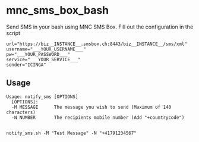 # mnc_sms_box_bash
Send SMS in your bash using MNC SMS Box.
Fill out the configuration in the script
```
url="https://biz__INSTANCE__.smsbox.ch:8443/biz__INSTANCE__/sms/xml"
username="___YOUR_USERNAME___"
pw="___YOUR_PASSWORD___"
service="___YOUR_SERVICE___"
sender="ICINGA"
```

## Usage
```
Usage: notify_sms [OPTIONS]
  [OPTIONS]:
  -M MESSAGE      The message you wish to send (Maximum of 140 characters)
  -N NUMBER       The recipients mobile number (Add "+countrycode")


notify_sms.sh -M "Test Message" -N "+41791234567"
```
